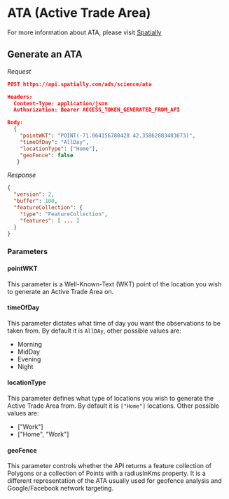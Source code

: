 # ATA (Active Trade Area)

For more information about ATA, please visit [Spatially](https://spatially.com)

## Generate an ATA

_Request_

```json
POST https://api.spatially.com/ads/science/ata

Headers:
  Content-Type: application/json
  Authorization: Bearer ACCESS_TOKEN_GENERATED_FROM_API

Body:
  {
    "pointWKT": "POINT(-71.064156780428 42.35862883483673)",
    "timeOfDay": "AllDay",
    "locationType": ["Home"],
    "geoFence": false
   }
```

_Response_

```json
{
  "version": 2,
  "buffer": 100,
  "featureCollection": {
    "type": "FeatureCollection",
    "features": [ ... ]
  }
}
```

### Parameters

#### pointWKT

This parameter is a Well-Known-Text (WKT) point of the location you wish to generate an Active Trade Area on.

#### timeOfDay

This parameter dictates what time of day you want the observations to be taken from. By default it is `AllDAy`, other possible values are:

* Morning
* MidDay
* Evening
* Night

#### locationType

This parameter defines what type of locations you wish to generate the Active Trade Area from. By default it is `["Home"]` locations. Other possible values are:

* ["Work"]
* ["Home", "Work"]

#### geoFence

This parameter controls whether the API returns a feature collection of Polygons or a collection of Points with a radiusInKms property. It is a different representation of the ATA usually used for geofence analysis and Google/Facebook network targeting.
